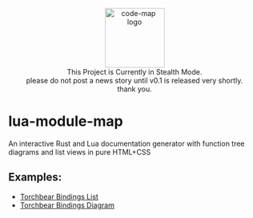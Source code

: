 <p align="center"><img width="119" src="https://i.imgur.com/36LH68q.png" alt="code-map logo"><br>This Project is Currently in Stealth Mode.<br>please do not post a news story until v0.1 is released very shortly.<br>thank you.</p>


# lua-module-map
An interactive Rust and Lua documentation generator with function tree diagrams and list views in pure HTML+CSS

## Examples:

* [Torchbear Bindings List](https://foundpatterns.github.io/torchbear-docs/torchbear-list-0.9.0-d3463da.html)
* [Torchbear Bindings Diagram](https://foundpatterns.github.io/torchbear-docs/torchbear-diagram-0.9.0-0ace848.html)
